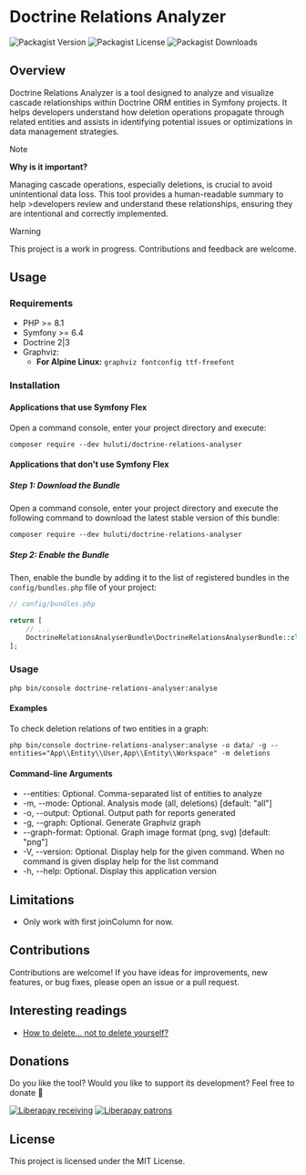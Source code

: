# Doctrine Relations Analyzer

![Packagist Version](https://img.shields.io/packagist/v/huluti/doctrine-relations-analyser)
![Packagist License](https://img.shields.io/packagist/l/huluti/doctrine-relations-analyser)
![Packagist Downloads](https://img.shields.io/packagist/dt/huluti/doctrine-relations-analyser)

## Overview

Doctrine Relations Analyzer is a tool designed to analyze and visualize cascade relationships within Doctrine ORM entities in Symfony projects. It helps developers understand how deletion operations propagate through related entities and assists in identifying potential issues or optimizations in data management strategies.

> [!NOTE]
>**Why is it important?**
>
>Managing cascade operations, especially deletions, is crucial to avoid unintentional data loss. This tool provides a human-readable summary to help >developers review and understand these relationships, ensuring they are intentional and correctly implemented.

> [!WARNING]
> This project is a work in progress. Contributions and feedback are welcome.

## Usage

### Requirements

- PHP >= 8.1
- Symfony >= 6.4
- Doctrine 2|3
- Graphviz:
    - **For Alpine Linux:** `graphviz fontconfig ttf-freefont`

### Installation

#### Applications that use Symfony Flex

Open a command console, enter your project directory and execute:

```console
composer require --dev huluti/doctrine-relations-analyser
```

#### Applications that don't use Symfony Flex

##### Step 1: Download the Bundle

Open a command console, enter your project directory and execute the
following command to download the latest stable version of this bundle:

```console
composer require --dev huluti/doctrine-relations-analyser
```

##### Step 2: Enable the Bundle

Then, enable the bundle by adding it to the list of registered bundles
in the `config/bundles.php` file of your project:

```php
// config/bundles.php

return [
    // ...
    DoctrineRelationsAnalyserBundle\DoctrineRelationsAnalyserBundle::class => ['dev' => true, 'test' => true],
];
```

### Usage

    php bin/console doctrine-relations-analyser:analyse

#### Examples

To check deletion relations of two entities in a graph:

    php bin/console doctrine-relations-analyser:analyse -o data/ -g --entities="App\\Entity\\User,App\\Entity\\Workspace" -m deletions

#### Command-line Arguments

- --entities: Optional. Comma-separated list of entities to analyze
- -m, --mode: Optional. Analysis mode (all, deletions) [default: "all"]
- -o, --output: Optional. Output path for reports generated
- -g, --graph: Optional. Generate Graphviz graph
- --graph-format: Optional. Graph image format (png, svg) [default: "png"]
- -V, --version: Optional. Display help for the given command. When no command is given display help for the list command
- -h, --help: Optional. Display this application version

## Limitations

- Only work with first joinColumn for now.

## Contributions

Contributions are welcome! If you have ideas for improvements, new features, or bug fixes, please open an issue or a pull request.

## Interesting readings

- [How to delete… not to delete yourself?](https://accesto.com/blog/how-to-delete-to-not-delete-yourself)

## Donations

Do you like the tool? Would you like to support its development? Feel free to donate 🤗

[![Liberapay receiving](https://img.shields.io/liberapay/receives/hugoposnic)](https://liberapay.com/hugoposnic)
[![Liberapay patrons](https://img.shields.io/liberapay/patrons/hugoposnic)](https://liberapay.com/hugoposnic)

## License

This project is licensed under the MIT License.
